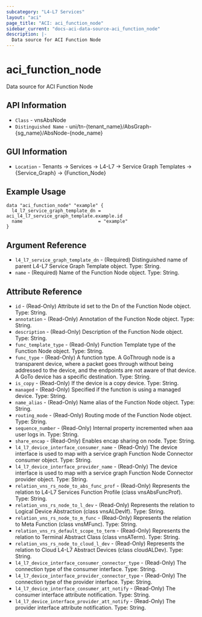```yaml
---
subcategory: "L4-L7 Services"
layout: "aci"
page_title: "ACI: aci_function_node"
sidebar_current: "docs-aci-data-source-aci_function_node"
description: |-
  Data source for ACI Function Node
---
```


# aci_function_node

Data source for ACI Function Node

## API Information ##

* `Class` - vnsAbsNode
* `Distinguished Name` - uni/tn-{tenant_name}/AbsGraph-{sg_name}/AbsNode-{node_name}

## GUI Information ##

* `Location` - Tenants -> Services -> L4-L7 -> Service Graph Templates -> {Service_Graph} -> {Function_Node}

## Example Usage

```hcl
data "aci_function_node" "example" {
  l4_l7_service_graph_template_dn = aci_l4_l7_service_graph_template.example.id
  name                            = "example"
}
```

## Argument Reference

- `l4_l7_service_graph_template_dn` - (Required) Distinguished name of parent L4-L7 Service Graph Template object. Type: String.
- `name` - (Required) Name of the Function Node object. Type: String.

## Attribute Reference

- `id` - (Read-Only) Attribute id set to the Dn of the Function Node object. Type: String.
- `annotation` - (Read-Only) Annotation of the Function Node object. Type: String.
- `description` - (Read-Only) Description of the Function Node object. Type: String.
- `func_template_type` - (Read-Only) Function Template type of the Function Node object. Type: String.
- `func_type` - (Read-Only) A function type. A GoThrough node is a transparent device, where a packet goes through without being addressed to the device, and the endpoints are not aware of that device. A GoTo device has a specific destination. Type: String.
- `is_copy` - (Read-Only) If the device is a copy device. Type: String.
- `managed` - (Read-Only) Specified if the function is using a managed device. Type: String.
- `name_alias` - (Read-Only) Name alias of the Function Node object. Type: String.
- `routing_mode` - (Read-Only) Routing mode of the Function Node object. Type: String.
- `sequence_number` - (Read-Only) Internal property incremented when aaa user logs in. Type: String.
- `share_encap` - (Read-Only) Enables encap sharing on node. Type: String.
- `l4_l7_device_interface_consumer_name` - (Read-Only) The device interface is used to map with a service graph Function Node Connector consumer object. Type: String.
- `l4_l7_device_interface_provider_name` - (Read-Only) The device interface is used to map with a service graph Function Node Connector provider object. Type: String.
- `relation_vns_rs_node_to_abs_func_prof` - (Read-Only) Represents the relation to L4-L7 Services Function Profile (class vnsAbsFuncProf). Type: String.
- `relation_vns_rs_node_to_l_dev` - (Read-Only) Represents the relation to Logical Device Abstraction (class vnsALDevIf). Type: String.
- `relation_vns_rs_node_to_m_func` - (Read-Only) Represents the relation to Meta Function (class vnsMFunc). Type: String.
- `relation_vns_rs_default_scope_to_term` - (Read-Only) Represents the relation to Terminal Abstract Class (class vnsATerm). Type: String.
- `relation_vns_rs_node_to_cloud_l_dev` - (Read-Only) Represents the relation to Cloud L4-L7 Abstract Devices (class cloudALDev). Type: String.
- `l4_l7_device_interface_consumer_connector_type` - (Read-Only) The connection type of the consumer interface. Type: String.
- `l4_l7_device_interface_provider_connector_type` - (Read-Only) The connection type of the provider interface. Type: String.
- `l4_l7_device_interface_consumer_att_notify` - (Read-Only) The consumer interface attribute notification. Type: String.
- `l4_l7_device_interface_provider_att_notify` - (Read-Only) The provider interface attribute notification. Type: String.